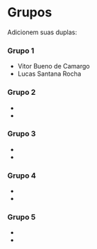 # Grupos

Adicionem suas duplas:

### Grupo 1
* Vitor Bueno de Camargo
* Lucas Santana Rocha

### Grupo 2
* 
*

### Grupo 3
* 
*

### Grupo 4
* 
*

### Grupo 5
*
*
